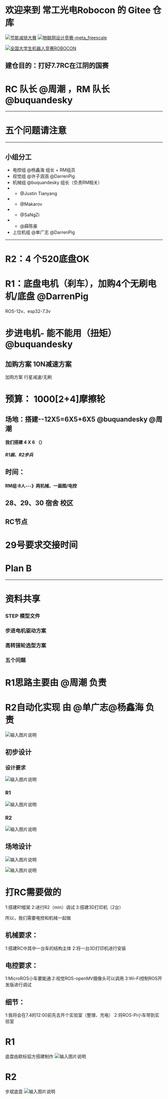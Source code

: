 # 欢迎来到 常工光电Robocon 的 Gitee 仓库

[![节能减排大赛](https://img.shields.io/badge/节能减排大赛-仓库-blue)](https://gitee.com/darrenpig/new_energy_coder_club/tree/master/%E8%8A%82%E8%83%BD%E5%87%8F%E6%8E%92%E5%A4%A7%E8%B5%9B%EF%BC%88Nearlink%E5%B0%8F%E8%BD%A6%E8%AE%A1%E5%88%92%EF%BC%89)         [![物联网设计竞赛-meta_freescale](https://img.shields.io/badge/物联网设计竞赛-仓库-brightgreen)](https://gitee.com/darrenpig/new_energy_coder_club/tree/master/2024%E7%89%A9%E8%81%94%E7%BD%91%E8%AE%BE%E8%AE%A1%E7%AB%9E%E8%B5%9B%EF%BC%88Huawei%E6%95%B0%E9%80%9A%EF%BC%89)

[![全国大学生机器人竞赛ROBOCON](https://img.shields.io/badge/ROBOCON竞赛-全国大学生机器人竞赛-green)](https://gitee.com/darrenpig/new_energy_coder_club/tree/master/2024%E5%85%A8%E5%9B%BD%E6%9C%BA%E5%99%A8%E4%BA%BA%E7%AB%9E%E8%B5%9B_ROBOCON)
## 建仓目的：打好7.7RC在江阴的国赛
# RC 队长 @周潮 ，RM 队长 @buquandesky 
---
# 五个问题请注意
---

## 小组分工
- 电控组  @杨鑫海 组长 + RM组员
- 视觉组  @许子涵涵  @DarrenPig 
- 机械组  @buquandesky 组长（负责RM相关）
- -  @Justin Tianyang 
- -  @Makarov 
- -  @SaNgZi 
- -  @薛陈豪 
- 上位机组  @单广志  @DarrenPig 

---
# R2：4 个520底盘OK

# R1：底盘电机（刹车），加购4个无刷电机/底盘 @DarrenPig 

ROS-12v、esp32-7.3v

# 步进电机- 能不能用（扭矩） @buquandesky 

## 加购方案 10N减速方案

加购方案 行星减速/无刷

# 预算： 1000[2+4]摩擦轮

## 场地：搭建--12X5=6X5+6X5 @buquandesky  @周潮 

#### 我们搭建 4 X 6 （）

##### R1画、R2步兵

## 时间：

#### RM组:8人---》两机械、一画图/电控

## 28、29、30 宿舍 校区

## RC节点

# 29号要求交接时间



# Plan B




---
# 资料共享
### STEP 模型文件
### 步进电机驱动方案
### 高转搓轮选型方案
### 五个问题
# R1思路主要由 @周潮 负责

# R2自动化实现 由 @单广志\@杨鑫海 负责

![输入图片说明](image/R1%E3%80%81R2%20%E5%88%86%E5%B7%A5.png)


## 初步设计

### 设计要求
![输入图片说明](image/%E8%AE%BE%E8%AE%A1%E8%A6%81%E6%B1%82.png)




### R1
![输入图片说明](../Image/R%201.png)
### R2
![输入图片说明](../Image/R2%201.png)
## 场地设计
![输入图片说明](../Image/%E5%9C%BA%E5%9C%B0%E8%AE%BE%E8%AE%A1.png)

![输入图片说明](image/1336e4c055c90321cff842d5416707bc.png)

# 打RC需要做的
1:搭建R1框架
2:进行R2（min）调试
3:搭建3D打印机（2台）

所以，我们需要电控和机械一起做

## 机械要求：
1:搭建RC中其中一台车的结构主体
2:将一台3D打印机进行安装

## 电控要求：
1:MicroROS小车要能通
2:视觉ROS-openMV摄像头可以调用
3:Wi-Fi控制ROS开发版进行调试

## 细节：
1:我将会在7.4的12:00前先去开个实验室（整理、充电）
2:将ROS-Pi小车带到实验室

# R1
底盘由欧标铝方搭建制作
![输入图片说明](image/R1%E7%9A%84%E5%BA%95%E7%9B%98%E7%BB%93%E6%9E%84%E5%90%95%E6%96%B9.jpg)

# R2
步斌底盘
![输入图片说明](image/R2%E5%BA%95%E7%9B%98.jpg)

